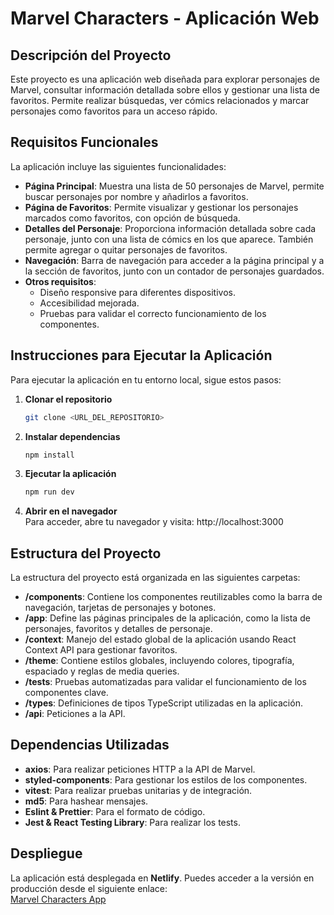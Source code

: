 # Marvel Characters - Aplicación Web

## Descripción del Proyecto

Este proyecto es una aplicación web diseñada para explorar personajes de Marvel, consultar información detallada sobre ellos y gestionar una lista de favoritos. Permite realizar búsquedas, ver cómics relacionados y marcar personajes como favoritos para un acceso rápido.

## Requisitos Funcionales

La aplicación incluye las siguientes funcionalidades:

- **Página Principal**: Muestra una lista de 50 personajes de Marvel, permite buscar personajes por nombre y añadirlos a favoritos.
- **Página de Favoritos**: Permite visualizar y gestionar los personajes marcados como favoritos, con opción de búsqueda.
- **Detalles del Personaje**: Proporciona información detallada sobre cada personaje, junto con una lista de cómics en los que aparece. También permite agregar o quitar personajes de favoritos.
- **Navegación**: Barra de navegación para acceder a la página principal y a la sección de favoritos, junto con un contador de personajes guardados.
- **Otros requisitos**:
  - Diseño responsive para diferentes dispositivos.
  - Accesibilidad mejorada.
  - Pruebas para validar el correcto funcionamiento de los componentes.

## Instrucciones para Ejecutar la Aplicación

Para ejecutar la aplicación en tu entorno local, sigue estos pasos:

1. **Clonar el repositorio**  
   ```bash
   git clone <URL_DEL_REPOSITORIO>

2. **Instalar dependencias**  
   ```bash
   npm install

3. **Ejecutar la aplicación**  
   ```bash
   npm run dev

4. **Abrir en el navegador**  
   Para acceder, abre tu navegador y visita: http://localhost:3000

## Estructura del Proyecto

La estructura del proyecto está organizada en las siguientes carpetas:

- **/components**: Contiene los componentes reutilizables como la barra de navegación, tarjetas de personajes y botones.  
- **/app**: Define las páginas principales de la aplicación, como la lista de personajes, favoritos y detalles de personaje.  
- **/context**: Manejo del estado global de la aplicación usando React Context API para gestionar favoritos.  
- **/theme**: Contiene estilos globales, incluyendo colores, tipografía, espaciado y reglas de media queries.  
- **/tests**: Pruebas automatizadas para validar el funcionamiento de los componentes clave.  
- **/types**: Definiciones de tipos TypeScript utilizadas en la aplicación.  
- **/api**: Peticiones a la API.  

## Dependencias Utilizadas

- **axios**: Para realizar peticiones HTTP a la API de Marvel.  
- **styled-components**: Para gestionar los estilos de los componentes.  
- **vitest**: Para realizar pruebas unitarias y de integración.  
- **md5**: Para hashear mensajes.  
- **Eslint & Prettier**: Para el formato de código.  
- **Jest & React Testing Library**: Para realizar los tests.  

## Despliegue

La aplicación está desplegada en **Netlify**. Puedes acceder a la versión en producción desde el siguiente enlace:  
[Marvel Characters App](#)
